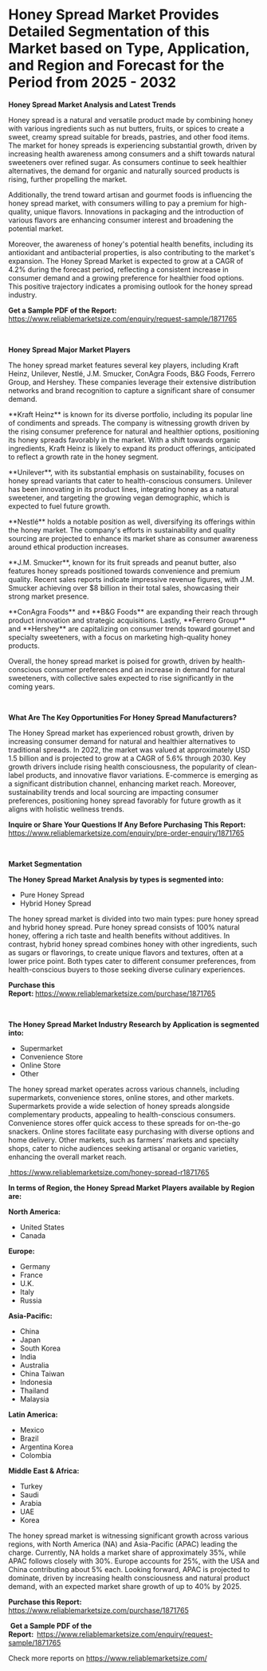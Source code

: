 <p><h1>Honey Spread Market Provides Detailed Segmentation of this Market based on Type, Application, and Region and Forecast for the Period from 2025 - 2032</h1></p><p><strong>Honey Spread Market Analysis and Latest Trends</strong></p>
<p><p>Honey spread is a natural and versatile product made by combining honey with various ingredients such as nut butters, fruits, or spices to create a sweet, creamy spread suitable for breads, pastries, and other food items. The market for honey spreads is experiencing substantial growth, driven by increasing health awareness among consumers and a shift towards natural sweeteners over refined sugar. As consumers continue to seek healthier alternatives, the demand for organic and naturally sourced products is rising, further propelling the market.</p><p>Additionally, the trend toward artisan and gourmet foods is influencing the honey spread market, with consumers willing to pay a premium for high-quality, unique flavors. Innovations in packaging and the introduction of various flavors are enhancing consumer interest and broadening the potential market. </p><p>Moreover, the awareness of honey's potential health benefits, including its antioxidant and antibacterial properties, is also contributing to the market's expansion. The Honey Spread Market is expected to grow at a CAGR of 4.2% during the forecast period, reflecting a consistent increase in consumer demand and a growing preference for healthier food options. This positive trajectory indicates a promising outlook for the honey spread industry.</p></p>
<p><strong>Get a Sample PDF of the Report:&nbsp;</strong> <a href="https://www.reliablemarketsize.com/enquiry/request-sample/1871765?utm_campaign=2470&utm_medium=2&utm_source=Github&utm_content=ia&utm_term=07042025&utm_id=honey-spread">https://www.reliablemarketsize.com/enquiry/request-sample/1871765</a></p>
<p>&nbsp;</p>
<p><strong>Honey Spread Major Market Players</strong></p>
<p><p>The honey spread market features several key players, including Kraft Heinz, Unilever, Nestlé, J.M. Smucker, ConAgra Foods, B&G Foods, Ferrero Group, and Hershey. These companies leverage their extensive distribution networks and brand recognition to capture a significant share of consumer demand.</p><p>**Kraft Heinz** is known for its diverse portfolio, including its popular line of condiments and spreads. The company is witnessing growth driven by the rising consumer preference for natural and healthier options, positioning its honey spreads favorably in the market. With a shift towards organic ingredients, Kraft Heinz is likely to expand its product offerings, anticipated to reflect a growth rate in the honey segment.</p><p>**Unilever**, with its substantial emphasis on sustainability, focuses on honey spread variants that cater to health-conscious consumers. Unilever has been innovating in its product lines, integrating honey as a natural sweetener, and targeting the growing vegan demographic, which is expected to fuel future growth.</p><p>**Nestlé** holds a notable position as well, diversifying its offerings within the honey market. The company's efforts in sustainability and quality sourcing are projected to enhance its market share as consumer awareness around ethical production increases.</p><p>**J.M. Smucker**, known for its fruit spreads and peanut butter, also features honey spreads positioned towards convenience and premium quality. Recent sales reports indicate impressive revenue figures, with J.M. Smucker achieving over $8 billion in their total sales, showcasing their strong market presence.</p><p>**ConAgra Foods** and **B&G Foods** are expanding their reach through product innovation and strategic acquisitions. Lastly, **Ferrero Group** and **Hershey** are capitalizing on consumer trends toward gourmet and specialty sweeteners, with a focus on marketing high-quality honey products.</p><p>Overall, the honey spread market is poised for growth, driven by health-conscious consumer preferences and an increase in demand for natural sweeteners, with collective sales expected to rise significantly in the coming years.</p></p>
<p>&nbsp;</p>
<p><strong>What Are The Key Opportunities For Honey Spread Manufacturers?</strong></p>
<p><p>The Honey Spread market has experienced robust growth, driven by increasing consumer demand for natural and healthier alternatives to traditional spreads. In 2022, the market was valued at approximately USD 1.5 billion and is projected to grow at a CAGR of 5.6% through 2030. Key growth drivers include rising health consciousness, the popularity of clean-label products, and innovative flavor variations. E-commerce is emerging as a significant distribution channel, enhancing market reach. Moreover, sustainability trends and local sourcing are impacting consumer preferences, positioning honey spread favorably for future growth as it aligns with holistic wellness trends.</p></p>
<p><strong>Inquire or Share Your Questions If Any Before Purchasing This Report:</strong> <a href="https://www.reliablemarketsize.com/enquiry/pre-order-enquiry/1871765?utm_campaign=2470&utm_medium=2&utm_source=Github&utm_content=ia&utm_term=07042025&utm_id=honey-spread">https://www.reliablemarketsize.com/enquiry/pre-order-enquiry/1871765</a></p>
<p>&nbsp;</p>
<p><strong>Market Segmentation</strong></p>
<p><strong>The Honey Spread Market Analysis by types is segmented into:</strong></p>
<p><ul><li>Pure Honey Spread</li><li>Hybrid Honey Spread</li></ul></p>
<p><p>The honey spread market is divided into two main types: pure honey spread and hybrid honey spread. Pure honey spread consists of 100% natural honey, offering a rich taste and health benefits without additives. In contrast, hybrid honey spread combines honey with other ingredients, such as sugars or flavorings, to create unique flavors and textures, often at a lower price point. Both types cater to different consumer preferences, from health-conscious buyers to those seeking diverse culinary experiences.</p></p>
<p><strong>Purchase this Report:&nbsp;</strong><a href="https://www.reliablemarketsize.com/purchase/1871765?utm_campaign=2470&utm_medium=2&utm_source=Github&utm_content=ia&utm_term=07042025&utm_id=honey-spread">https://www.reliablemarketsize.com/purchase/1871765</a></p>
<p>&nbsp;</p>
<p><strong>The Honey Spread Market Industry Research by Application is segmented into:</strong></p>
<p><ul><li>Supermarket</li><li>Convenience Store</li><li>Online Store</li><li>Other</li></ul></p>
<p><p>The honey spread market operates across various channels, including supermarkets, convenience stores, online stores, and other markets. Supermarkets provide a wide selection of honey spreads alongside complementary products, appealing to health-conscious consumers. Convenience stores offer quick access to these spreads for on-the-go snackers. Online stores facilitate easy purchasing with diverse options and home delivery. Other markets, such as farmers’ markets and specialty shops, cater to niche audiences seeking artisanal or organic varieties, enhancing the overall market reach.</p></p>
<p><a href="https://www.reliablemarketsize.com/honey-spread-r1871765?utm_campaign=2470&utm_medium=2&utm_source=Github&utm_content=ia&utm_term=07042025&utm_id=honey-spread">&nbsp;https://www.reliablemarketsize.com/honey-spread-r1871765</a></p>
<p><strong>In terms of Region, the Honey Spread Market Players available by Region are:</strong></p>
<p>
    <p> <strong> North America: </strong>
        <ul>
            <li>United States</li>
            <li>Canada</li>
        </ul>
        </p> 
    <p> <strong> Europe: </strong>
        <ul>
            <li>Germany</li>
            <li>France</li>
            <li>U.K.</li>
            <li>Italy</li>
            <li>Russia</li>
        </ul>
        </p> 
    <p> <strong> Asia-Pacific: </strong>
        <ul>
            <li>China</li>
            <li>Japan</li>
            <li>South Korea</li>
            <li>India</li>
            <li>Australia</li>
            <li>China Taiwan</li>
            <li>Indonesia</li>
            <li>Thailand</li>
            <li>Malaysia</li>
        </ul>
        </p> 
    <p> <strong> Latin America: </strong>
        <ul>
            <li>Mexico</li>
            <li>Brazil</li>
            <li>Argentina Korea</li>
            <li>Colombia</li>
        </ul>
        </p> 
    <p> <strong> Middle East & Africa: </strong>
        <ul>
            <li>Turkey</li>
            <li>Saudi</li>
            <li>Arabia</li>
            <li>UAE</li>
            <li>Korea</li>
        </ul>
    </p>
    </p>
<p><p>The honey spread market is witnessing significant growth across various regions, with North America (NA) and Asia-Pacific (APAC) leading the charge. Currently, NA holds a market share of approximately 35%, while APAC follows closely with 30%. Europe accounts for 25%, with the USA and China contributing about 5% each. Looking forward, APAC is projected to dominate, driven by increasing health consciousness and natural product demand, with an expected market share growth of up to 40% by 2025.</p></p>
<p><strong>Purchase this Report: </strong><a href="https://www.reliablemarketsize.com/purchase/1871765?utm_campaign=2470&utm_medium=2&utm_source=Github&utm_content=ia&utm_term=07042025&utm_id=honey-spread">https://www.reliablemarketsize.com/purchase/1871765</a></p>
<p>&nbsp;<strong>Get a Sample PDF of the Report:&nbsp;&nbsp;</strong><a href="https://www.reliablemarketsize.com/enquiry/request-sample/1871765?utm_campaign=2470&utm_medium=2&utm_source=Github&utm_content=ia&utm_term=07042025&utm_id=honey-spread">https://www.reliablemarketsize.com/enquiry/request-sample/1871765</a></p>
<p><strong></strong></p>
<p>Check more reports on <a href="https://www.reliablemarketsize.com/?utm_campaign=2470&utm_medium=2&utm_source=Github&utm_content=ia&utm_term=07042025&utm_id=honey-spread">https://www.reliablemarketsize.com/</a></p>